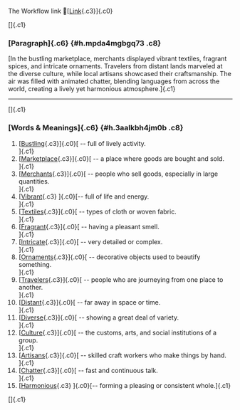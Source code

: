 The Workflow link
👏[[Link](https://www.google.com/url?q=http://www.google.com&sa=D&source=editors&ust=1759419823503675&usg=AOvVaw1IoKZk_YXzGgiCmg5DW-Dw){.c3}]{.c0}

[]{.c1}

### [Paragraph]{.c6} {#h.mpda4mgbgq73 .c8}

[In the bustling marketplace, merchants displayed vibrant textiles,
fragrant spices, and intricate ornaments. Travelers from distant lands
marveled at the diverse culture, while local artisans showcased their
craftsmanship. The air was filled with animated chatter, blending
languages from across the world, creating a lively yet harmonious
atmosphere.]{.c1}

------------------------------------------------------------------------

[]{.c1}

### [Words & Meanings]{.c6} {#h.3aalkbh4jm0b .c8}

1.  [[Bustling](https://www.google.com/url?q=http://www.google.com&sa=D&source=editors&ust=1759419823505634&usg=AOvVaw1o-hIoVc6DUxdME3pE9jVL){.c3}]{.c0}[ --
    full of lively activity.\
    ]{.c1}
2.  [[Marketplace](https://www.google.com/url?q=http://www.google.com&sa=D&source=editors&ust=1759419823505996&usg=AOvVaw1ZT7uBmDgI5SAlY6QEm9fC){.c3}]{.c0}[ --
    a place where goods are bought and sold.\
    ]{.c1}
3.  [[Merchants](https://www.google.com/url?q=http://www.google.com&sa=D&source=editors&ust=1759419823506377&usg=AOvVaw1H5OOJqpq5Pg5av0cXfCuN){.c3}]{.c0}[ --
    people who sell goods, especially in large quantities.\
    ]{.c1}
4.  [[Vibrant](https://www.google.com/url?q=http://www.google.com&sa=D&source=editors&ust=1759419823506807&usg=AOvVaw2DX7mEbP8Zf8M6mnDG0Ut3){.c3}
    ]{.c0}[-- full of life and energy.\
    ]{.c1}
5.  [[Textiles](https://www.google.com/url?q=http://www.google.com&sa=D&source=editors&ust=1759419823507167&usg=AOvVaw0BBQcDkzKbFSMM_aqxtNC-){.c3}]{.c0}[ --
    types of cloth or woven fabric.\
    ]{.c1}
6.  [[Fragrant](https://www.google.com/url?q=http://www.google.com&sa=D&source=editors&ust=1759419823507624&usg=AOvVaw2D_Xe4-nx9qGR74eHmdB8O){.c3}]{.c0}[ --
    having a pleasant smell.\
    ]{.c1}
7.  [[Intricate](https://www.google.com/url?q=http://www.google.com&sa=D&source=editors&ust=1759419823507979&usg=AOvVaw1fLSOF97ac_oTPrEosFpXr){.c3}]{.c0}[ --
    very detailed or complex.\
    ]{.c1}
8.  [[Ornaments](https://www.google.com/url?q=http://www.google.com&sa=D&source=editors&ust=1759419823508286&usg=AOvVaw2V7bKYKs2YZMhjMIeHQS6L){.c3}]{.c0}[ --
    decorative objects used to beautify something.\
    ]{.c1}
9.  [[Travelers](https://www.google.com/url?q=http://www.google.com&sa=D&source=editors&ust=1759419823508683&usg=AOvVaw1bCLYqSivIvk47wEDsjHFO){.c3}]{.c0}[ --
    people who are journeying from one place to another.\
    ]{.c1}
10. [[Distant](https://www.google.com/url?q=http://www.google.com&sa=D&source=editors&ust=1759419823509111&usg=AOvVaw26TGUwV1ilHn1vdkInHFYD){.c3}]{.c0}[ --
    far away in space or time.\
    ]{.c1}
11. [[Diverse](https://www.google.com/url?q=http://www.google.com&sa=D&source=editors&ust=1759419823509449&usg=AOvVaw3_21VQdxQOe5MidxTRd17S){.c3}]{.c0}[ --
    showing a great deal of variety.\
    ]{.c1}
12. [[Culture](https://www.google.com/url?q=http://www.google.com&sa=D&source=editors&ust=1759419823509798&usg=AOvVaw1XNbypWbNxwXfnaZTJcAhG){.c3}]{.c0}[ --
    the customs, arts, and social institutions of a group.\
    ]{.c1}
13. [[Artisans](https://www.google.com/url?q=http://www.google.com&sa=D&source=editors&ust=1759419823510208&usg=AOvVaw2jgCN-ZMoe2Iuea8kAgE0_){.c3}]{.c0}[ --
    skilled craft workers who make things by hand.\
    ]{.c1}
14. [[Chatter](https://www.google.com/url?q=http://www.google.com&sa=D&source=editors&ust=1759419823510584&usg=AOvVaw04JdTrfJx2HGCb7t3mX4JF){.c3}]{.c0}[ --
    fast and continuous talk.\
    ]{.c1}
15. [[Harmonious](https://www.google.com/url?q=http://www.google.com&sa=D&source=editors&ust=1759419823510897&usg=AOvVaw3nl_bRdiJoJv5ifr4SbQN4){.c3}
    ]{.c0}[-- forming a pleasing or consistent whole.]{.c1}

[]{.c1}
